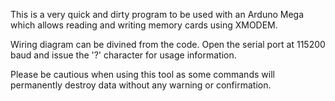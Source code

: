This is a very quick and dirty program to be used with an Arduno Mega which allows reading and writing memory cards using XMODEM.

Wiring diagram can be divined from the code. Open the serial port at 115200 baud and issue the '?' character for usage information.

Please be cautious when using this tool as some commands will permanently destroy data without any warning or confirmation.
